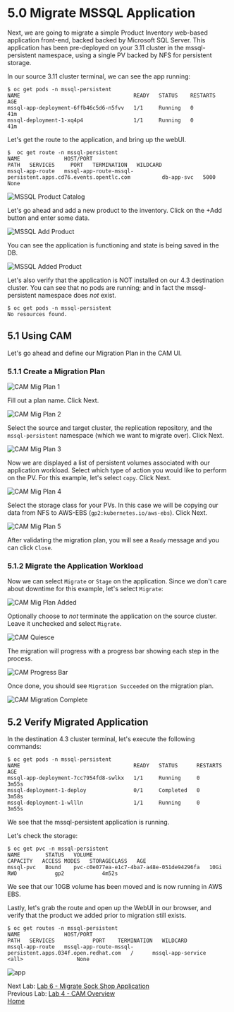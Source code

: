 # 5.0 Migrate MSSQL Application

Next, we are going to migrate a simple Product Inventory web-based application front-end, backed backed by Microsoft SQL Server.  This application has been pre-deployed on your 3.11 cluster in the mssql-persistent namespace, using a single PV backed by NFS for persistent storage.

In our source 3.11 cluster terminal, we can see the app running:

```
$ oc get pods -n mssql-persistent
NAME                                    READY   STATUS    RESTARTS   AGE
mssql-app-deployment-6ffb46c5d6-n5fvv   1/1     Running   0          41m
mssql-deployment-1-xq4p4                1/1     Running   0          41m
```

Let's get the route to the application, and bring up the webUI.

```
$  oc get route -n mssql-persistent
NAME              HOST/PORT                                                       PATH   SERVICES     PORT   TERMINATION   WILDCARD
mssql-app-route   mssql-app-route-mssql-persistent.apps.cd76.events.opentlc.com          db-app-svc   5000                 None
```

![MSSQL Product Catalog](./screenshots/lab5/mssql-product-catalog.png)

Let's go ahead and add a new product to the inventory.  Click on the +Add button and enter some data.

![MSSQL Add Product](./screenshots/lab5/mssql-add-product.png)

You can see the application is functioning and state is being saved in the DB.  

![MSSQL Added Product](./screenshots/lab5/mssql-added-product.png)

Let's also verify that the application is NOT installed on our 4.3 destination cluster. You can see that no pods are running; and in fact the mssql-persistent namespace does *not* exist.

```
$ oc get pods -n mssql-persistent
No resources found.
```

## 5.1 Using CAM

Let's go ahead and define our Migration Plan in the CAM UI.

### 5.1.1 Create a Migration Plan

![CAM Mig Plan 1](./screenshots/lab5/cam-mig-plan-1.png)

Fill out a plan name. Click Next.

![CAM Mig Plan 2](./screenshots/lab5/cam-mig-plan-2.png)

Select the source and target cluster, the replication repository, and the `mssql-persistent` namespace (which we want to migrate over). Click Next.

![CAM Mig Plan 3](./screenshots/lab5/cam-mig-plan-3.png)

Now we are displayed a list of persistent volumes associated with our
application workload. Select which type of action you would like to perform on the PV. For this example, let's select `copy`.  Click Next.

![CAM Mig Plan 4](./screenshots/lab5/cam-mig-plan-4.png)

Select the storage class for your PVs.  In this case we will be copying our data from NFS to AWS-EBS (`gp2:kubernetes.io/aws-ebs`).  Click Next.

![CAM Mig Plan 5](./screenshots/lab5/cam-mig-plan-5.png)

After validating the migration plan, you will see a `Ready` message and you can click `Close`.

### 5.1.2 Migrate the Application Workload

Now we can select `Migrate` or `Stage` on the application. Since we don't care about downtime for this example, let's select `Migrate`:

![CAM Mig Plan Added](./screenshots/lab5/cam-mig-plan-added.png)

Optionally choose to *not* terminate the application on the source cluster.
Leave it unchecked and select `Migrate`.

![CAM Quiesce](./screenshots/lab5/cam-quiesce.png)

The migration will progress with a progress bar showing each step in the process.

![CAM Progress Bar](./screenshots/lab5/cam-progress-bar.png)

Once done, you should see `Migration Succeeded` on the migration plan.

![CAM Migration Complete](./screenshots/lab5/cam-migration-complete.png)


## 5.2 Verify Migrated Application

In the destination 4.3 cluster terminal, let's execute the following commands:

```
$ oc get pods -n mssql-persistent
NAME                                    READY   STATUS      RESTARTS   AGE
mssql-app-deployment-7cc7954fd8-swlkx   1/1     Running     0          3m55s
mssql-deployment-1-deploy               0/1     Completed   0          3m58s
mssql-deployment-1-wllln                1/1     Running     0          3m55s
```

We see that the mssql-persistent application is running.

Let's check the storage:

```
$ oc get pvc -n mssql-persistent
NAME        STATUS   VOLUME                                     CAPACITY   ACCESS MODES   STORAGECLASS   AGE
mssql-pvc   Bound    pvc-c0e077ea-e1c7-4ba7-a48e-051de94296fa   10Gi       RWO            gp2            4m52s
```

We see that our 10GB volume has been moved and is now running in AWS EBS.

Lastly, let's grab the route and open up the WebUI in our browser, and verify that the product we added prior to migration still exists.

```
$ oc get routes -n mssql-persistent
NAME              HOST/PORT                                                    PATH   SERVICES            PORT    TERMINATION   WILDCARD
mssql-app-route   mssql-app-route-mssql-persistent.apps.034f.open.redhat.com   /      mssql-app-service   <all>                 None
```

![app](./screenshots/lab5/mssql-persistent-app-ocp4.png)


Next Lab: [Lab 6 - Migrate Sock Shop Application](./6.md)<br>
Previous Lab: [Lab 4 - CAM Overview](./4.md)<br>
[Home](./README.md)
